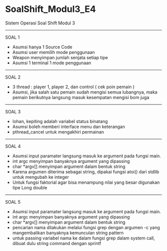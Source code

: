 # SoalShift_Modul3_E4
Sistem Operasi Soal Shift Modul 3

----------------------------------------------------------
SOAL 1

- Asumsi hanya 1 Source Code
- Asumsi user memilih mode penggunaan
- Weapon menyimpan jumlah senjata setiap tipe
- Asumsi 1 terminal 1 mode penggunaan

----------------------------------------------------------
SOAL 2

- 3 thread : player 1, player 2, dan control ( cek poin pemain )
- Asumsi, jika salah satu pemain sudah mengisi semua lubangnya, maka pemain berikutnya langsung masuk kesempatan mengisi bom juga

----------------------------------------------------------
SOAL 3

- lohan, kepiting adalah variabel status binatang
- Asumsi boleh memberi interface menu dan keterangan
- pthread_cancel untuk mengakhiri permainan

----------------------------------------------------------
SOAL 4

- Asumsi input paramater langsung masuk ke argument pada fungsi main.
- int argc menyimpan banyaknya argument yang dipassing
- char \*argv[] menyimpan argument dalam bentuk string
- Karena argumen diterima sebagai string, dipakai fungsi atoi() dari stdlib untuk mengubah ke integer
- Untuk fungsi faktorial agar bisa menampung nilai yang besar digunakan tipe Long double

----------------------------------------------------------
SOAL 5
- Asumsi input paramater langsung masuk ke argument pada fungsi main.
- int argc menyimpan banyaknya argument yang dipassing
- char \*argv[] menyimpan argument dalam bentuk string
- pencarian nama dilakukan melalui fungsi grep dengan argumen -c yang mangembalikan banyaknya kemunculan string pattern
- untuk passing variabel nama ke dalam fungsi grep dalam system call, dibuat dulu string command dengan sprintf
